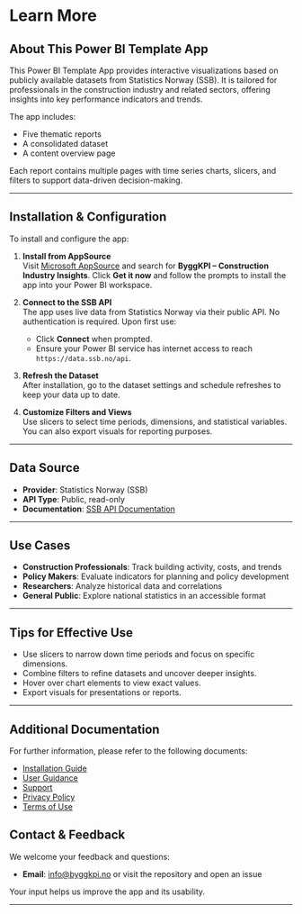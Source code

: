 # Learn More

## About This Power BI Template App
This Power BI Template App provides interactive visualizations based on publicly available datasets from Statistics Norway (SSB). It is tailored for professionals in the construction industry and related sectors, offering insights into key performance indicators and trends.

The app includes:
- Five thematic reports
- A consolidated dataset
- A content overview page

Each report contains multiple pages with time series charts, slicers, and filters to support data-driven decision-making.

---

## Installation & Configuration

To install and configure the app:

1. **Install from AppSource**  
   Visit [Microsoft AppSource](https://https://apps.microsoft.com) and search for **ByggKPI – Construction Industry Insights**. Click **Get it now** and follow the prompts to install the app into your Power BI workspace.

2. **Connect to the SSB API**  
   The app uses live data from Statistics Norway via their public API. No authentication is required. Upon first use:
   - Click **Connect** when prompted.
   - Ensure your Power BI service has internet access to reach `https://data.ssb.no/api`.

3. **Refresh the Dataset**  
   After installation, go to the dataset settings and schedule refreshes to keep your data up to date.

4. **Customize Filters and Views**  
   Use slicers to select time periods, dimensions, and statistical variables. You can also export visuals for reporting purposes.

---

## Data Source

- **Provider**: Statistics Norway (SSB)
- **API Type**: Public, read-only
- **Documentation**: [SSB API Documentation](https://www.ssb.no/en/api)
---

## Use Cases

- **Construction Professionals**: Track building activity, costs, and trends
- **Policy Makers**: Evaluate indicators for planning and policy development
- **Researchers**: Analyze historical data and correlations
- **General Public**: Explore national statistics in an accessible format

---

## Tips for Effective Use

- Use slicers to narrow down time periods and focus on specific dimensions.
- Combine filters to refine datasets and uncover deeper insights.
- Hover over chart elements to view exact values.
- Export visuals for presentations or reports.

---

## Additional Documentation

For further information, please refer to the following documents:

- [Installation Guide](INSTALLATION.md)
- [User Guidance](GUIDANCE.md)
- [Support](SUPPORT.md)
- [Privacy Policy](PRIVACY.md)
- [Terms of Use](TERMS.md)

## Contact & Feedback

We welcome your feedback and questions:

- **Email**: [info@byggkpi.no](mailto:info@byggkpi.no) or visit the repository and open an issue

Your input helps us improve the app and its usability.

---
